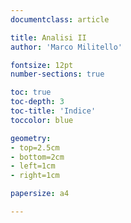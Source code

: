 ```yaml
---
documentclass: article

title: Analisi II
author: 'Marco Militello'

fontsize: 12pt
number-sections: true 

toc: true
toc-depth: 3
toc-title: 'Indice'
toccolor: blue

geometry:
- top=2.5cm
- bottom=2cm
- left=1cm
- right=1cm

papersize: a4

---
```

